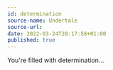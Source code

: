 ```yaml
---
id: determination
source-name: Undertale
source-url:
date: 2022-03-24T20:17:58+01:00
published: true
---
```


You're filled with determination…
